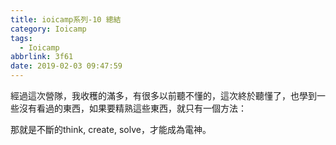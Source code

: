 ```yaml
---
title: ioicamp系列-10 總結
category: Ioicamp
tags:
  - Ioicamp
abbrlink: 3f61
date: 2019-02-03 09:47:59
---
```

經過這次營隊，我收穫的滿多，有很多以前聽不懂的，這次終於聽懂了，也學到一些沒有看過的東西，如果要精熟這些東西，就只有一個方法：
<!-- more -->
那就是不斷的think, create, solve，才能成為電神。